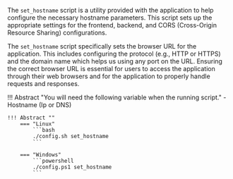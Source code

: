 The `set_hostname` script is a utility provided with the application to help configure the necessary hostname parameters. This script sets up the appropriate settings for the frontend, backend, and CORS (Cross-Origin Resource Sharing) configurations.

The `set_hostname` script specifically sets the browser URL for the application. This includes configuring the protocol (e.g., HTTP or HTTPS) and the domain name which helps us using any port on the URL. Ensuring the correct browser URL is essential for users to access the application through their web browsers and for the application to properly handle requests and responses.

!!! Abstract "You will need the following variable when the running script."
    - Hostname (Ip or DNS)

    !!! Abstract ""
        === "Linux"
            ```bash
            ./config.sh set_hostname
            ```

        === "Windows"
            ```powershell
            ./config.ps1 set_hostname
            ```

